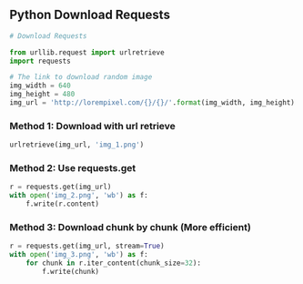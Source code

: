 ## Python Download Requests

```python
# Download Requests

from urllib.request import urlretrieve
import requests

# The link to download random image
img_width = 640
img_height = 480
img_url = 'http://lorempixel.com/{}/{}/'.format(img_width, img_height)
```
### Method 1: Download with url retrieve

```python
urlretrieve(img_url, 'img_1.png')
```

### Method 2: Use requests.get

```python
r = requests.get(img_url)
with open('img_2.png', 'wb') as f:
    f.write(r.content)
```

### Method 3: Download chunk by chunk (More efficient)

```python
r = requests.get(img_url, stream=True)
with open('img_3.png', 'wb') as f:
    for chunk in r.iter_content(chunk_size=32):
        f.write(chunk)
```
